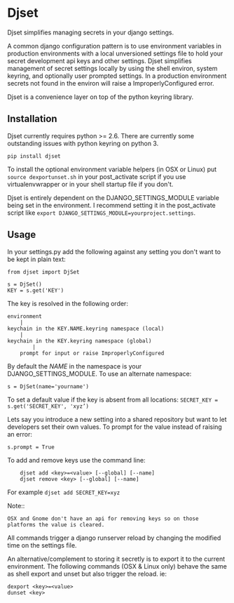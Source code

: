 Djset
=====

Djset simplifies managing secrets in your django settings.

A common django configuration pattern is to use environment variables in production environments with a local unversioned settings file to hold your secret development api keys and other settings. Djset simplifies management of secret settings locally by using the shell environ, system keyring, and optionally user prompted settings. In a production environment secrets not found in the environ will raise a ImproperlyConfigured error.

Djset is a convenience layer on top of the python keyring library.


Installation
---------------

Djset currently requires python >= 2.6. There are currently some outstanding issues with python keyring on python 3.


``pip install djset``

To install the optional environment variable helpers (in OSX or Linux) put ``source dexportunset.sh`` in your post_activate script if you use virtualenvwrapper or in your shell startup file if you don't.

Djset is entirely dependent on the DJANGO_SETTINGS_MODULE variable being set in the environment. I recommend setting it in the post_activate script like ``export DJANGO_SETTINGS_MODULE=yourproject.settings``.

Usage
--------

In your settings.py add the following against any setting you don't want to be kept in plain text:

	from djset import DjSet
	
	s = DjSet()
	KEY = s.get('KEY')

The key is resolved in the following order:

	environment
	    |
	keychain in the KEY.NAME.keyring namespace (local)
	    |
	keychain in the KEY.keyring namespace (global)
            |
        prompt for input or raise ImproperlyConfigured

By default the *NAME* in the namespace is your DJANGO_SETTINGS_MODULE. To use an alternate namespace: 

	s = DjSet(name='yourname')
        
To set a default value if the key is absent from all locations:
``SECRET_KEY = s.get('SECRET_KEY', 'xyz’)``

Lets say you introduce a new setting into a shared repository but want to let developers set their own values. To prompt for the value instead of raising an error:

``s.prompt = True``

To add and remove keys use the command line:

        djset add <key>=<value> [--global] [--name]
        djset remove <key> [--global] [--name]

For example ``djset add SECRET_KEY=xyz``

Note::

    OSX and Gnome don't have an api for removing keys so on those platforms the value is cleared.


All commands trigger a django runserver reload by changing the modified time on the settings file.

An alternative/complement to storing it secretly is to export it to the current environment. The following commands (OSX & Linux only) behave the same as shell export and unset but also trigger the reload. ie:

	dexport <key>=<value>
	dunset <key>


